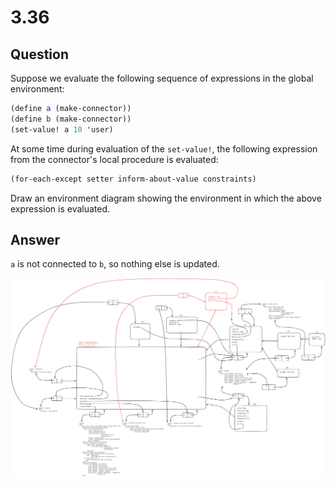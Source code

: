 # 3.36

## Question

Suppose we evaluate the following sequence of expressions in the global environment:

```scheme
(define a (make-connector))
(define b (make-connector))
(set-value! a 10 'user)
```

At some time during evaluation of the `set-value!`, the following expression from the connector's local procedure is evaluated:

```scheme
(for-each-except setter inform-about-value constraints)
```

Draw an environment diagram showing the environment in which the above expression is evaluated.

## Answer

`a` is not connected to `b`, so nothing else is updated.

![3.36.png](3.36.png)
